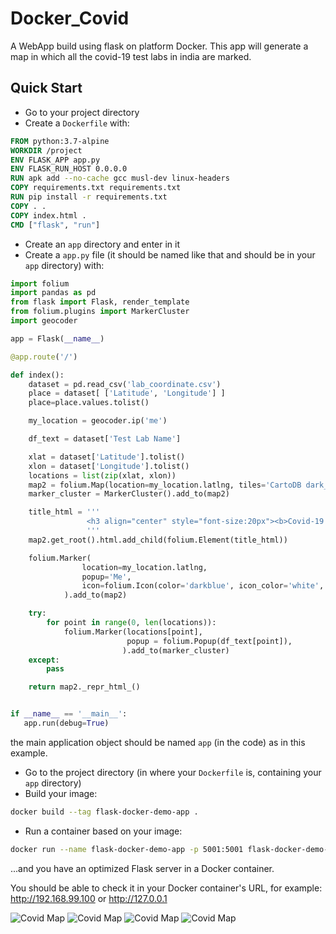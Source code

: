 # Docker_Covid
A WebApp build using flask on platform Docker. This app will generate a map in which all the covid-19 test labs in india are marked.
## Quick Start

* Go to your project directory
* Create a `Dockerfile` with:

```Dockerfile
FROM python:3.7-alpine
WORKDIR /project
ENV FLASK_APP app.py
ENV FLASK_RUN_HOST 0.0.0.0
RUN apk add --no-cache gcc musl-dev linux-headers
COPY requirements.txt requirements.txt
RUN pip install -r requirements.txt
COPY . .
COPY index.html .
CMD ["flask", "run"]
```

* Create an `app` directory and enter in it
* Create a `app.py` file (it should be named like that and should be in your `app` directory) with:

```python
import folium
import pandas as pd
from flask import Flask, render_template
from folium.plugins import MarkerCluster
import geocoder

app = Flask(__name__)

@app.route('/')

def index():
    dataset = pd.read_csv('lab_coordinate.csv')
    place = dataset[ ['Latitude', 'Longitude'] ]
    place=place.values.tolist()

    my_location = geocoder.ip('me')

    df_text = dataset['Test Lab Name']

    xlat = dataset['Latitude'].tolist()
    xlon = dataset['Longitude'].tolist()
    locations = list(zip(xlat, xlon))
    map2 = folium.Map(location=my_location.latlng, tiles='CartoDB dark_matter', zoom_start=8)
    marker_cluster = MarkerCluster().add_to(map2)

    title_html = '''
             	 <h3 align="center" style="font-size:20px"><b>Covid-19 Active Test Lab Near You</b></h3>
             	 '''
    map2.get_root().html.add_child(folium.Element(title_html))

    folium.Marker(
                location=my_location.latlng, 
                popup='Me',
                icon=folium.Icon(color='darkblue', icon_color='white', icon='male', angle=0, prefix='fa')
            ).add_to(map2)

    try:
        for point in range(0, len(locations)):
            folium.Marker(locations[point], 
                          popup = folium.Popup(df_text[point]),
                         ).add_to(marker_cluster)    
    except:
        pass

    return map2._repr_html_()


if __name__ == '__main__':
   app.run(debug=True)
```

the main application object should be named `app` (in the code) as in this example.

* Go to the project directory (in where your `Dockerfile` is, containing your `app` directory)
* Build your image:

```bash
docker build --tag flask-docker-demo-app .
```

* Run a container based on your image:

```bash
docker run --name flask-docker-demo-app -p 5001:5001 flask-docker-demo-app
```

...and you have an optimized Flask server in a Docker container.

You should be able to check it in your Docker container's URL, for example: <a href="http://192.168.99.100:5001" target="_blank">http://192.168.99.100</a> or <a href="http://127.0.0.1" target="_blank">http://127.0.0.1</a>

<img src='https://raw.githubusercontent.com/shivam1808/Docker_Covid_Map/master/pic1.PNG' border='0' alt='Covid Map'/>
<img src='https://raw.githubusercontent.com/shivam1808/Docker_Covid_Map/master/pic2.PNG' border='0' alt='Covid Map'/>

<img src='https://raw.githubusercontent.com/shivam1808/Docker_Covid_Map/master/pic3.PNG' border='0' alt='Covid Map'/>
<img src='https://raw.githubusercontent.com/shivam1808/Docker_Covid_Map/master/pic4.PNG' border='0' alt='Covid Map'/>
